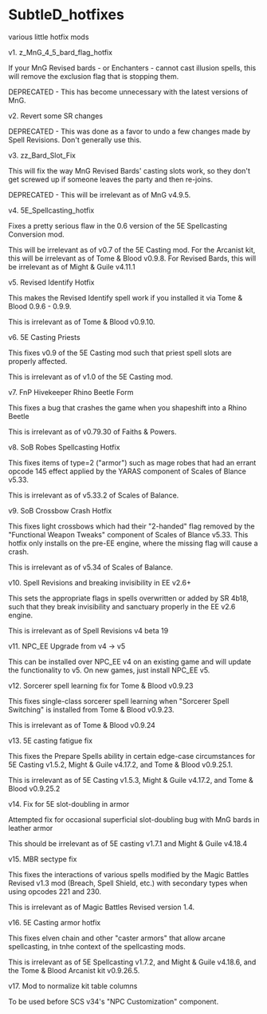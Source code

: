 # SubtleD_hotfixes
 various little hotfix mods

v1. z_MnG_4_5_bard_flag_hotfix

If your MnG Revised bards - or Enchanters - cannot cast illusion spells, this will remove the exclusion flag that is stopping them.

DEPRECATED - This has become unnecessary with the latest versions of MnG.

v2. Revert some SR changes

DEPRECATED - This was done as a favor to undo a few changes made by Spell Revisions. Don't generally use this.

v3. zz_Bard_Slot_Fix

This will fix the way MnG Revised Bards' casting slots work, so they don't get screwed up if someone leaves the party and then re-joins.

DEPRECATED - This will be irrelevant as of MnG v4.9.5. 

v4. 5E_Spellcasting_hotfix

Fixes a pretty serious flaw in the 0.6 version of the 5E Spellcasting Conversion mod. 

This will be irrelevant as of v0.7 of the 5E Casting mod.
For the Arcanist kit, this will be irrelevant as of Tome & Blood v0.9.8.
For Revised Bards, this will be irrelevant as of Might & Guile v4.11.1

v5. Revised Identify Hotfix

This makes the Revised Identify spell work if you installed it via Tome & Blood 0.9.6 - 0.9.9.

This is irrelevant as of Tome & Blood v0.9.10.

v6. 5E Casting Priests

This fixes v0.9 of the 5E Casting mod such that priest spell slots are properly affected.

This is irrelevant as of v1.0 of the 5E Casting mod.

v7. FnP Hivekeeper Rhino Beetle Form

This fixes a bug that crashes the game when you shapeshift into a Rhino Beetle

This is irrelevant as of v0.79.30 of Faiths & Powers.

v8. SoB Robes Spellcasting Hotfix

This fixes items of type=2 ("armor") such as mage robes that had an errant opcode 145 effect applied by the YARAS component of Scales of Blance v5.33.

This is irrelevant as of v5.33.2 of Scales of Balance.

v9. SoB Crossbow Crash Hotfix

This fixes light crossbows which had their "2-handed" flag removed by the "Functional Weapon Tweaks" component of Scales of Blance v5.33. This hotfix only installs on the pre-EE engine, where the missing flag will cause a crash.

This is irrelevant as of v5.34 of Scales of Balance.

v10. Spell Revisions and breaking invisibility in EE v2.6+

This sets the appropriate flags in spells overwritten or added by SR 4b18, such that they break invisibility and sanctuary properly in the EE v2.6 engine.

This is irrelevant as of Spell Revisions v4 beta 19

v11. NPC_EE Upgrade from v4 -> v5

This can be installed over NPC_EE v4 on an existing game and will update the functionality to v5. On new games, just install NPC_EE v5.

v12. Sorcerer spell learning fix for Tome & Blood v0.9.23

This fixes single-class sorcerer spell learning when "Sorcerer Spell Switching" is installed from Tome & Blood v0.9.23.

This is irrelevant as of Tome & Blood v0.9.24

v13. 5E casting fatigue fix

This fixes the Prepare Spells ability in certain edge-case circumstances for 5E Casting v1.5.2, Might & Guile v4.17.2, and Tome & Blood v0.9.25.1.

This is irrelevant as of 5E Casting v1.5.3, Might & Guile v4.17.2, and Tome & Blood v0.9.25.2

v14. Fix for 5E slot-doubling in armor

Attempted fix for occasional superficial slot-doubling bug with MnG bards in leather armor

This should be irrelevant as of 5E casting v1.7.1 and Might & Guile v4.18.4

v15. MBR sectype fix

This fixes the interactions of various spells modified by the Magic Battles Revised v1.3 mod (Breach, Spell Shield, etc.) with secondary types when using opcodes 221 and 230.

This is irrelevant as of Magic Battles Revised version 1.4.

v16. 5E Casting armor hotfix

This fixes elven chain and other "caster armors" that allow arcane spellcasting, in tnhe context of the spellcasting mods.

This is irrelevant as of 5E Spellcasting v1.7.2, and Might & Guile v4.18.6, and the Tome & Blood Arcanist kit v0.9.26.5.

v17. Mod to normalize kit table columns

To be used before SCS v34's "NPC Customization" component.
